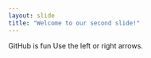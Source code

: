 ```yaml
---
layout: slide
title: "Welcome to our second slide!"
---
```

GitHub is fun
Use the left or right arrows.
